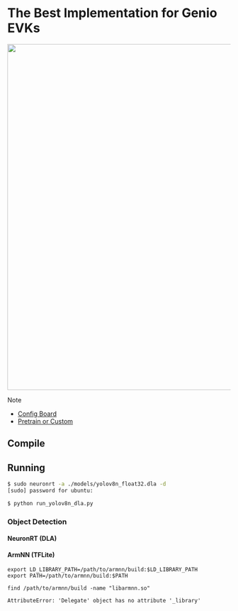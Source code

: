 # The Best Implementation for Genio EVKs

<div align="center">
<img src="https://github.com/R300-AI/ITRI-AI-Hub/blob/main/docs/assets/images/pages/genio_510_demonstration_workflow.png" width="780"/>
</div>

> [!NOTE]
> * [Config Board](https://r300-ai.github.io/ITRI-AI-Hub/docs/genio-evk.html)
> * [Pretrain or Custom]()

## Compile
## Running
```bash
$ sudo neuronrt -a ./models/yolov8n_float32.dla -d
[sudo] password for ubuntu:
```
```bash
$ python run_yolov8n_dla.py
```
### Object Detection
#### **NeuronRT (DLA)**
#### **ArmNN (TFLite)**

```
export LD_LIBRARY_PATH=/path/to/armnn/build:$LD_LIBRARY_PATH
export PATH=/path/to/armnn/build:$PATH
```
```
find /path/to/armnn/build -name "libarmnn.so"

AttributeError: 'Delegate' object has no attribute '_library'
```
